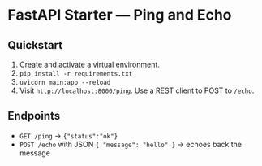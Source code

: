 # FastAPI Starter — Ping and Echo

## Quickstart
1. Create and activate a virtual environment.
2. `pip install -r requirements.txt`
3. `uvicorn main:app --reload`
4. Visit `http://localhost:8000/ping`. Use a REST client to POST to `/echo`.

## Endpoints
- `GET /ping` -> `{"status":"ok"}`
- `POST /echo` with JSON `{ "message": "hello" }` -> echoes back the message
